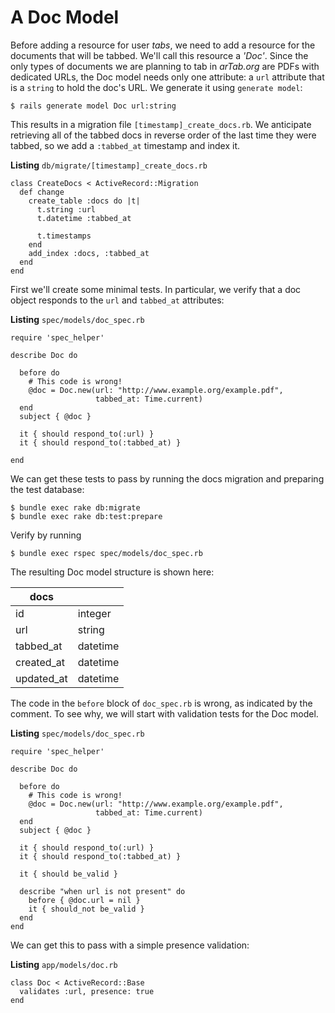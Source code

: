 # A Doc Model

Before adding a resource for user *tabs*, we need to add a resource for
the documents that will be tabbed.  We'll call this resource a *'Doc'*. 
Since the only types of documents we are planning to tab in *arTab.org* are
PDFs with dedicated URLs, the Doc model needs only one attribute: a `url` 
attribute that is a `string` to hold the doc's URL.  We generate it using 
`generate model`:

`$ rails generate model Doc url:string`

This results in a migration file `[timestamp]_create_docs.rb`. We anticipate
retrieving all of the tabbed docs in reverse order of the last time they
were tabbed, so we add a `:tabbed_at` timestamp and index it.

**Listing** `db/migrate/[timestamp]_create_docs.rb`

<!-- language: lang-ruby -->
    class CreateDocs < ActiveRecord::Migration
      def change
        create_table :docs do |t|
          t.string :url
          t.datetime :tabbed_at
    
          t.timestamps
        end
        add_index :docs, :tabbed_at
      end
    end
    
First we'll create some minimal tests. In particular, we verify that a doc
object responds to the `url` and `tabbed_at` attributes:

**Listing** `spec/models/doc_spec.rb`

    require 'spec_helper'
    
    describe Doc do
    
      before do
        # This code is wrong!
        @doc = Doc.new(url: "http://www.example.org/example.pdf",
                       tabbed_at: Time.current)
      end
      subject { @doc }
    
      it { should respond_to(:url) }
      it { should respond_to(:tabbed_at) }
    
    end
    
We can get these tests to pass by running the docs
migration and preparing the test database:

    $ bundle exec rake db:migrate
    $ bundle exec rake db:test:prepare
    
Verify by running

    $ bundle exec rspec spec/models/doc_spec.rb
    
The resulting Doc model structure is shown here:

| docs       |          |
|------------|----------|
| id         | integer  |
| url        | string   |
| tabbed_at  | datetime |
| created_at | datetime |
| updated_at | datetime |

The code in the `before` block of `doc_spec.rb` is wrong, as indicated
by the comment. To see why, we will start with validation tests for the
Doc model.

**Listing** `spec/models/doc_spec.rb`

    require 'spec_helper'
    
    describe Doc do
    
      before do
        # This code is wrong!
        @doc = Doc.new(url: "http://www.example.org/example.pdf",
                       tabbed_at: Time.current)
      end
      subject { @doc }
    
      it { should respond_to(:url) }
      it { should respond_to(:tabbed_at) }
    
      it { should be_valid }
    
      describe "when url is not present" do
        before { @doc.url = nil }
        it { should_not be_valid }
      end
    end
    
We can get this to pass with a simple presence validation:

**Listing** `app/models/doc.rb`

    class Doc < ActiveRecord::Base
      validates :url, presence: true
    end
    
    
